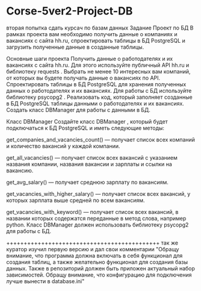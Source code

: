 # Corse-5ver2-Project-DB
вторая попытка сдать курсач по базам данных
Задание Проект по БД В рамках проекта вам необходимо получить данные о компаниях и вакансиях с сайта hh.ru, спроектировать таблицы в БД PostgreSQL и загрузить полученные данные в созданные таблицы.

Основные шаги проекта Получить данные о работодателях и их вакансиях с сайта hh.ru. Для этого используйте публичный API hh.ru и библиотеку requests . Выбрать не менее 10 интересных вам компаний, от которых вы будете получать данные о вакансиях по API. Спроектировать таблицы в БД PostgreSQL для хранения полученных данных о работодателях и их вакансиях. Для работы с БД используйте библиотеку psycopg2 . Реализовать код, который заполняет созданные в БД PostgreSQL таблицы данными о работодателях и их вакансиях. Создать класс DBManager для работы с данными в БД.

Класс DBManager Создайте класс DBManager , который будет подключаться к БД PostgreSQL и иметь следующие методы:

get_companies_and_vacancies_count() — получает список всех компаний и количество вакансий у каждой компании.

get_all_vacancies() — получает список всех вакансий с указанием названия компании, названия вакансии и зарплаты и ссылки на вакансию.

get_avg_salary() — получает среднюю зарплату по вакансиям.

get_vacancies_with_higher_salary() — получает список всех вакансий, у которых зарплата выше средней по всем вакансиям.

get_vacancies_with_keyword() — получает список всех вакансий, в названии которых содержатся переданные в метод слова, например python. Класс DBManager должен использовать библиотеку psycopg2 для работы с БД.

++++++++++++++++++++++++++++++++++++++++++++
так же куратор изучил первую версию и дал свои комментарии
"Обращу внимание, что программа должна включать в себя функционал для создания таблиц, а также желательно функционал для создания базы данных.
Также в репозиторий должен быть приложен актуальный набор зависимостей.
Обращу внимание, что конфигурацию для подключения лучше вынести в database.ini"
